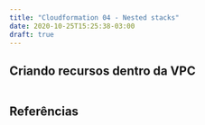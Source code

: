 ```yaml
---
title: "Cloudformation 04 - Nested stacks"
date: 2020-10-25T15:25:38-03:00
draft: true
---
```


## Criando recursos dentro da VPC



```yaml

```


## Referências

[]()

[]()
